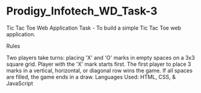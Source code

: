 # Prodigy_Infotech_WD_Task-3


Tic Tac Toe Web Application
Task - To build a simple Tic Tac Toe web application.

Rules

Two players take turns: placing 'X' and 'O' marks in empty spaces on a 3x3 square grid.
Player with the 'X' mark starts first. The first player to place 3 marks in a vertical, horizontal, or diagonal row wins the game.
If all spaces are filled, the game ends in a draw.
Languages Used: HTML, CSS, & JavaScript

